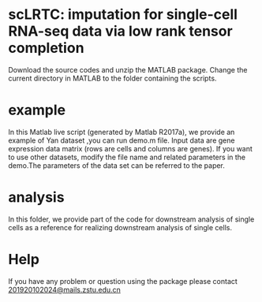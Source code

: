 # scLRTC: imputation for single-cell RNA-seq data via low rank tensor completion
Download the source codes and unzip the MATLAB package. Change the current directory in MATLAB to the folder containing the scripts.
# example
In this Matlab live script (generated by Matlab R2017a), we provide an example of Yan dataset ,you can run demo.m file. Input data are gene expression data matrix (rows are cells and columns are genes). If you want to use other datasets, modify the file name and related parameters in the demo.The parameters of the data set can be referred to the paper.
# analysis
In this folder, we provide part of the code for downstream analysis of single cells as a reference for realizing downstream analysis of single cells.
# Help
If you have any problem or question using the package please contact 201920102024@mails.zstu.edu.cn
